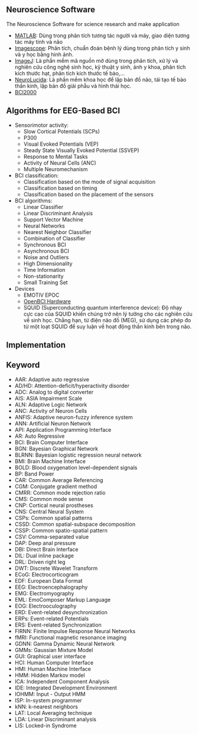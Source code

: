 ## Neuroscience Software
The Neuroscience Software for science research and make application

+ [MATLAB](https://www.mathworks.com/products/matlab.html): Dùng trong phân tích tương tác người và máy, giao diện tương tác máy tính và não
+ [Imagescope](https://courses.nus.edu.sg/course/patngame/internet/User%20Guide/Aperio_ImageScope_User_Guide%20for%20Windows.pdf): Phân tích, chuẩn đoán bệnh lý dùng trong phân tích y sinh và y học bằng hình ảnh.
+ [ImageJ](https://imagej.nih.gov/ij/docs/concepts.html): Là phần mềm mã nguồn mở dùng trong phân tích, xử lý và nghiên cứu công nghệ sinh học, kỹ thuật y sinh, ảnh y khoa, phân tích kích thước hạt, phân tích kích thước tế bào,...
+ [NeuroLucida](https://www.mbfbioscience.com/neurolucida): Là phần mềm khoa học để lập bản đồ não, tái tạo tế bào thần kinh, lập bản đồ giải phẫu và hình thái học.
+ [BCI2000](https://www.bci2000.org/mediawiki/index.php/User_Tutorial:BCI2000_Tour#Starting_up_BCI2000)
## Algorithms for EEG-Based BCI
+ Sensorimotor activity:
  + Slow Cortical Potentials (SCPs)
  + P300
  + Visual Evoked Potentials (VEP)
  + Steady State Visually Evoked Potential (SSVEP)
  + Response to Mental Tasks
  + Activity of Neural Cells (ANC)
  + Multiple Neuromechanism 
+ BCI classification:
  + Classification based on the mode of signal acquisition 
  + Classification based on timing
  + Classification based on the placement of the sensors
+ BCI algorithms:
  + Linear Classifier
  + Linear Discriminant Analysis 
  + Support Vector Machine
  + Neural Networks
  + Nearest Neighbor Classifier
  + Combination of Classifier
  + Synchronous BCI
  + Asynchronous BCI
  + Noise and Outliers
  + High Dimensionality
  + Time Information 
  + Non-stationarity 
  + Small Training Set
+ Devices
  + EMOTIV EPOC
  + [OpenBCI Hardware](http://docs.openbci.com/Hardware/01-OpenBCI_Hardware)
  + SQUID (Superconducting quantum interference device): Độ nhạy cực cao của SQUID khiến chúng trở nên lý tưởng cho các nghiên cứu về sinh học. Chẳng hạn, từ điện não đồ (MEG), sử dụng các phép đo từ một loạt SQUID để suy luận về hoạt động thần kinh bên trong não. 
## Implementation
## Keyword 
+ AAR: Adaptive auto regressive 
+ AD/HD: Attention-deficit/hyperactivity disorder 
+ ADC: Analog to digital converter 
+ AIS: ASIA Impairment Scale
+ ALN: Adaptive Logic Network
+ ANC: Activity of Neuron Cells
+ ANFIS: Adaptive neuron-fuzzy inference system 
+ ANN: Artificial Neuron Network 
+ API: Application Programming Interface
+ AR: Auto Regressive
+ BCI: Brain Computer Interface
+ BGN: Bayesian Graphical Network
+ BLRNN: Bayesian logistic regression neural network 
+ BMI: Brain Machine Interface
+ BOLD: Blood oxygenation level-dependent signals
+ BP: Band Power 
+ CAR: Common Average Referencing 
+ CGM: Conjugate gradient method
+ CMRR: Common mode rejection ratio
+ CMS: Common mode sense
+ CNP: Cortical neural prostheses
+ CNS: Central Neural System 
+ CSPs: Common spatial patterns
+ CSSD: Common spatial-subspace decomposition 
+ CSSP: Common spatio-spatial pattern
+ CSV: Comma-separated value
+ DAP: Deep anal pressure
+ DBI: Direct Brain Interface
+ DIL: Dual inline package
+ DRL: Driven right leg
+ DWT: Discrete Wavelet Transform  
+ ECoG: Electrocorticogram
+ EDF: European Data Format 
+ EEG: Electroencephalography
+ EMG: Electromyography
+ EML: EmoComposer Markup Language
+ EOG: Electrooculography
+ ERD: Event-related desynchronization
+ ERPs: Event-related Potentials
+ ERS: Event-related Synchronization
+ FIRNN: Finite Impulse Response Neural Networks
+ fMRI: Functional magnetic resonance imaging
+ GDNN: Gamma Dynamic Neural Network
+ GMMs: Gaussian Mixture Model
+ GUI: Graphical user interface 
+ HCI: Human Computer Interface
+ HMI: Human Machine Interface
+ HMM: Hidden Markov model
+ ICA: Independent Component Analysis
+ IDE: Integrated Development Environment
+ IOHMM: Input - Output HMM
+ ISP: In-system programmer
+ kNN: k-nearest neighbors
+ LAT: Local Averaging technique
+ LDA: Linear Discriminant analysis
+ LIS: Locked-in Syndrome 


